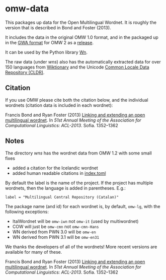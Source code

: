# omw-data

This packages up data for the Open Multilingual Wordnet.  It is roughly the version that is described in Bond and Foster (2013).

It includes the data in the original OMW 1.0 format, and in the packaged up in the [GWA format](https://github.com/globalwordnet/schemas/) for OMW 2 as a [release](https://github.com/omwn/omw-data/releases).

It can be used by the Python library [Wn](https://github.com/goodmami/wn).

The raw data (under *wns*) also has the automatically extracted data for over 150 languages from [Wiktionary](https://www.wiktionary.org/) and the Unicode [Common Locale Data Repository (CLDR)](https://cldr.unicode.org/).

## Citation

If you use OMW please cite both the citation below, and the individual wordnets (citation data is included in each wordnet):

Francis Bond and Ryan Foster (2013)
[Linking and extending an open multilingual wordnet](http://aclweb.org/anthology/P/P13/P13-1133.pdf)</a>.
In *51st Annual Meeting of the Association for Computational Linguistics:  ACL-2013*.
Sofia. 1352–1362


## Notes

The directory *wns* has the wordnet data from OMW 1.2 with some small fixes
 * added a citation for the Icelandic wordnet
 * added human readable citations in [index.toml](index.toml)

By default the label is the name of the project.  If the project has multiple wordnets, then the language is added in parentheses.  E.g.:

`label = "Multilingual Central Repository (Catalan)"`

The package name (and id) for each wordnet is, by default, `omw-lg`,
with the following exceptions:

 * ItalWordnet will be `omw-iwn` not `omw-it` (used by multiwordnet)
 * COW will just be `omw-cmn` not `omw-cmn-Hans`
 * WN derived from PWN 3.0 will be `omw-en`
 * WN derived from PWN 3.1 will be `omw-en31`

We thanks the developers of all of the wordnets!  More recent versions
are available for many of these.

Francis Bond and Ryan Foster (2013)
[Linking and extending an open multilingual wordnet](https://aclanthology.org/P13-1133/)</a>.
In *51st Annual Meeting of the Association for Computational Linguistics:  ACL-2013*.
Sofia. 1352–1362
